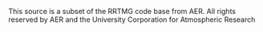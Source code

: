 This source is a subset of the RRTMG code base
from AER.  All rights reserved by AER and the
University Corporation for Atmospheric Research
